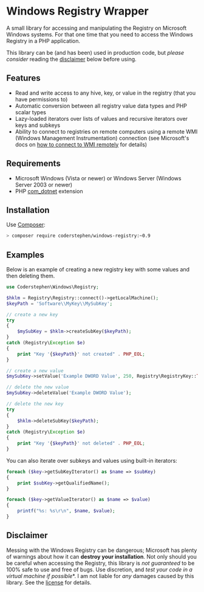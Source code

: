 # Windows Registry Wrapper
A small library for accessing and manipulating the Registry on Microsoft Windows systems. For that
one time that you need to access the Windows Registry in a PHP application.

This library can be (and has been) used in production code, but *please consider* reading the [disclaimer]() below before using.

## Features
- Read and write access to any hive, key, or value in the registry (that you have permissions to)
- Automatic conversion between all registry value data types and PHP scalar types
- Lazy-loaded iterators over lists of values and recursive iterators over keys and subkeys
- Ability to connect to registries on remote computers using a remote WMI (Windows Management Instrumentation) connection (see Microsoft's docs on [how to connect to WMI remotely](https://msdn.microsoft.com/en-us/library/aa389290%28v=vs.85%29.aspx) for details)

## Requirements
- Microsoft Windows (Vista or newer) or Windows Server (Windows Server 2003 or
  newer)
- PHP [com_dotnet](http://php.net/manual/en/book.com.php) extension

## Installation
Use [Composer](http://getcomposer.org):

```sh
> composer require coderstephen/windows-registry:~0.9
```

## Examples
Below is an example of creating a new registry key with some values and then
deleting them.

```php
use Coderstephen\Windows\Registry;

$hklm = Registry\Registry::connect()->getLocalMachine();
$keyPath = 'Software\\MyKey\\MySubKey';

// create a new key
try
{
    $mySubKey = $hklm->createSubKey($keyPath);
}
catch (Registry\Exception $e)
{
    print "Key '{$keyPath}' not created" . PHP_EOL;
}

// create a new value
$mySubKey->setValue('Example DWORD Value', 250, Registry\RegistryKey::TYPE_DWORD);

// delete the new value
$mySubKey->deleteValue('Example DWORD Value');

// delete the new key
try
{
    $hklm->deleteSubKey($keyPath);
}
catch (Registry\Exception $e)
{
    print "Key '{$keyPath}' not deleted" . PHP_EOL;
}
```

You can also iterate over subkeys and values using built-in iterators:

```php
foreach ($key->getSubKeyIterator() as $name => $subKey)
{
    print $subKey->getQualifiedName();
}

foreach ($key->getValueIterator() as $name => $value)
{
    printf("%s: %s\r\n", $name, $value);
}
```

## Disclaimer
Messing with the Windows Registry can be dangerous; Microsoft has plenty of
warnings about how it can **destroy your installation**. Not only should you be
careful when accessing the Registry, this library is *not guaranteed* to be 100%
safe to use and free of bugs. Use discretion, and *test your code in a virtual
machine if possible**. I am not liable for *any* damages caused by this library.
See the [license](LICENSE) for details.
